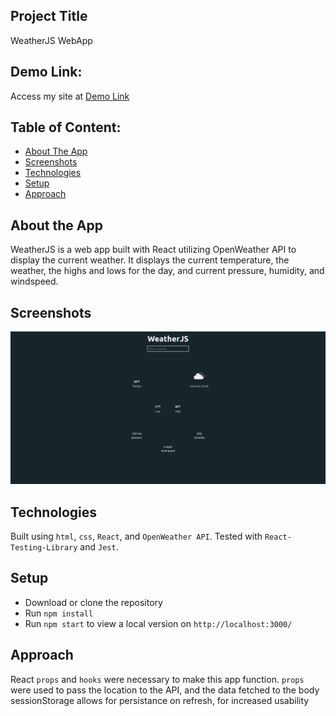 ## Project Title

WeatherJS WebApp

## Demo Link:

Access my site at [Demo Link](https://neptunerjo.github.io/weatherjs/)

## Table of Content: 

- [About The App](#about-the-app)
- [Screenshots](#screenshots)
- [Technologies](#technologies)
- [Setup](#setup)
- [Approach](#approach)

## About the App

WeatherJS is a web app built with React utilizing OpenWeather API to display the current weather.
It displays the current temperature, the weather, the highs and lows for the day, and current pressure, humidity, and windspeed.


## Screenshots

![Desktop Home Page](src/screenshots/desktop.png)


## Technologies

Built using `html`, `css`, `React`, and `OpenWeather API`.
Tested with `React-Testing-Library` and `Jest`.


## Setup

- Download or clone the repository
- Run `npm install`
- Run `npm start` to view a local version on `http://localhost:3000/`


## Approach

React `props` and `hooks` were necessary to make this app function.
`props` were used to pass the location to the API, and the data fetched to the body
sessionStorage allows for persistance on refresh, for increased usability

